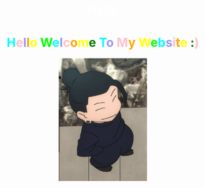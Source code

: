 
<html>
<head>
    <link rel="stylesheet" type="text/css" href="colorful.css">
</head>
<body>
    <div class="outer-circle1">
        <div class="inner-circle1">
            <H1 style="color: white; text-align: center;">Hello</H1>
            <H1 style="text-align: center;">
                 <H1 align="center"><font color=cyan>H</font><font color=pink>e</font><font color=#9e96ff>l</font><font color=orange>l</font><font color=yellow>o</font> <font color=lime>W</font><font color=cyan>e</font><font color=#9d95f5>l</font><font color=pink>c</font><font color=orange>o</font><font color=yellow>m</font><font color=green>e</font> <font color=cyan>T</font><font color=#9d95f5>o</font> <font color=pink>M</font><font color=orange>y</font> <font color=yellow>W</font><font color=lime>e</font><font color=cyan>b</font><font color=#9d95f5>s</font><font color=pink>i</font><font color=orange>t</font><font color=yellow>e</font> <font color=green>:</font><font color=pink>)</font></H1>
            </H1>
            <div class="outer-circle2"></div>
            <img src="getogif.gif" type="image/gif" style="width: 40%; display: block; margin: 0 auto;">
        </div>
    </div>
</body>
</html>
